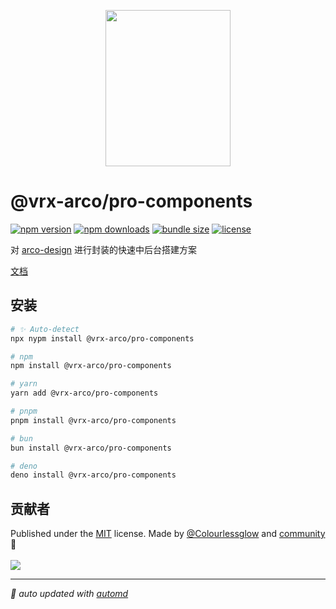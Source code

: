 <p align="center">
<img src="https://vrx-arco.github.io/arco-design-pro/favicon.svg" width="200" height="250">
</p>

# @vrx-arco/pro-components

<!-- automd:badges color="orange" license licenseBranch  bundlephobia packagephobia -->

[![npm version](https://img.shields.io/npm/v/@vrx-arco/pro-components?color=orange)](https://npmjs.com/package/@vrx-arco/pro-components)
[![npm downloads](https://img.shields.io/npm/dm/@vrx-arco/pro-components?color=orange)](https://npm.chart.dev/@vrx-arco/pro-components)
[![bundle size](https://img.shields.io/bundlephobia/minzip/@vrx-arco/pro-components?color=orange)](https://bundlephobia.com/package/@vrx-arco/pro-components)
[![license](https://img.shields.io/github/license/vrx-arco/arco-design-pro?color=orange)](https://github.com/vrx-arco/arco-design-pro/blob/true/LICENSE)

<!-- /automd -->

对 [arco-design](https://arco.design/) 进行封装的快速中后台搭建方案

[文档](https://vrx-arco.github.io/arco-design-pro/)

## 安装

<!-- automd:pm-install -->

```sh
# ✨ Auto-detect
npx nypm install @vrx-arco/pro-components

# npm
npm install @vrx-arco/pro-components

# yarn
yarn add @vrx-arco/pro-components

# pnpm
pnpm install @vrx-arco/pro-components

# bun
bun install @vrx-arco/pro-components

# deno
deno install @vrx-arco/pro-components
```

<!-- /automd -->

## 贡献者
<!-- automd:contributors author="Colourlessglow" license="MIT" -->

Published under the [MIT](https://github.com/vrx-arco/arco-design-pro/blob/main/LICENSE) license.
Made by [@Colourlessglow](https://github.com/Colourlessglow) and [community](https://github.com/vrx-arco/arco-design-pro/graphs/contributors) 💛
<br><br>
<a href="https://github.com/vrx-arco/arco-design-pro/graphs/contributors">
<img src="https://contrib.rocks/image?repo=vrx-arco/arco-design-pro" />
</a>

<!-- /automd -->

<!-- automd:with-automd -->

---

_🤖 auto updated with [automd](https://automd.unjs.io)_

<!-- /automd -->
